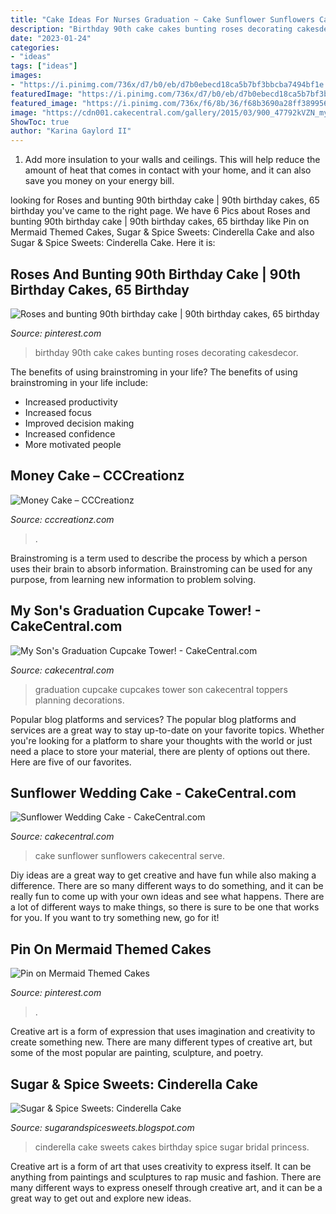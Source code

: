 ```yaml
---
title: "Cake Ideas For Nurses Graduation ~ Cake Sunflower Sunflowers Cakecentral Serve"
description: "Birthday 90th cake cakes bunting roses decorating cakesdecor"
date: "2023-01-24"
categories:
- "ideas"
tags: ["ideas"]
images:
- "https://i.pinimg.com/736x/d7/b0/eb/d7b0ebecd18ca5b7bf3bbcba7494bf1e.jpg"
featuredImage: "https://i.pinimg.com/736x/d7/b0/eb/d7b0ebecd18ca5b7bf3bbcba7494bf1e.jpg"
featured_image: "https://i.pinimg.com/736x/f6/8b/36/f68b3690a28ff3899566d76fa5438415.jpg"
image: "https://cdn001.cakecentral.com/gallery/2015/03/900_47792kVZN_my-sons-graduation-cupcake-tower.jpg"
ShowToc: true
author: "Karina Gaylord II"
---
```



1. Add more insulation to your walls and ceilings. This will help reduce the amount of heat that comes in contact with your home, and it can also save you money on your energy bill.

	

		
looking for Roses and bunting 90th birthday cake | 90th birthday cakes, 65 birthday you've came to the right page. We have 6 Pics about Roses and bunting 90th birthday cake | 90th birthday cakes, 65 birthday like Pin on Mermaid Themed Cakes, Sugar &amp; Spice Sweets: Cinderella Cake and also Sugar &amp; Spice Sweets: Cinderella Cake. Here it is:
		
    
## Roses And Bunting 90th Birthday Cake | 90th Birthday Cakes, 65 Birthday

<img loading=lazy src="https://i.pinimg.com/736x/d7/b0/eb/d7b0ebecd18ca5b7bf3bbcba7494bf1e.jpg" onerror="this.onerror=null;this.src='https://tse1.mm.bing.net/th?id=OIP.6CoIBPtgjDiAbzxVFEq_lQHaJ6&amp;pid=15.1';" alt="Roses and bunting 90th birthday cake | 90th birthday cakes, 65 birthday">

_Source: pinterest.com_

>birthday 90th cake cakes bunting roses decorating cakesdecor. 

	

The benefits of using brainstroming in your life?
The benefits of using brainstroming in your life include: 
- Increased productivity 
- Increased focus 
- Improved decision making 
- Increased confidence 
- More motivated people

    
## Money Cake – CCCreationz

<img loading=lazy src="https://cdn.shopify.com/s/files/1/0035/6024/3289/products/54423239_10205556004135804_7597781500058140672_n_1200x1200.jpg?v=1571724877" onerror="this.onerror=null;this.src='https://tse2.mm.bing.net/th?id=OIP.cftOfd52g_8_IjIf99rc-gHaNd&amp;pid=15.1';" alt="Money Cake – CCCreationz">

_Source: cccreationz.com_

>. 

	

Brainstroming is a term used to describe the process by which a person uses their brain to absorb information. Brainstroming can be used for any purpose, from learning new information to problem solving.

    
## My Son&#039;s Graduation Cupcake Tower! - CakeCentral.com

<img loading=lazy src="https://cdn001.cakecentral.com/gallery/2015/03/900_47792kVZN_my-sons-graduation-cupcake-tower.jpg" onerror="this.onerror=null;this.src='https://tse4.mm.bing.net/th?id=OIP.njCwj_2pfzfuqdPqCrM_VwHaJ4&amp;pid=15.1';" alt="My Son&#039;s Graduation Cupcake Tower! - CakeCentral.com">

_Source: cakecentral.com_

>graduation cupcake cupcakes tower son cakecentral toppers planning decorations. 

	

Popular blog platforms and services?
The popular blog platforms and services are a great way to stay up-to-date on your favorite topics. Whether you're looking for a platform to share your thoughts with the world or just need a place to store your material, there are plenty of options out there. Here are five of our favorites.

    
## Sunflower Wedding Cake - CakeCentral.com

<img loading=lazy src="https://cdn001.cakecentral.com/gallery/2015/03/900_7506570QF4_sunflower-wedding-cake.jpg" onerror="this.onerror=null;this.src='https://tse1.mm.bing.net/th?id=OIP.BmBbhQMabeeAxI1Bot4DagHaLH&amp;pid=15.1';" alt="Sunflower Wedding Cake - CakeCentral.com">

_Source: cakecentral.com_

>cake sunflower sunflowers cakecentral serve. 

	

Diy ideas are a great way to get creative and have fun while also making a difference. There are so many different ways to do something, and it can be really fun to come up with your own ideas and see what happens. There are a lot of different ways to make things, so there is sure to be one that works for you. If you want to try something new, go for it!

    
## Pin On Mermaid Themed Cakes

<img loading=lazy src="https://i.pinimg.com/736x/f6/8b/36/f68b3690a28ff3899566d76fa5438415.jpg" onerror="this.onerror=null;this.src='https://tse2.mm.bing.net/th?id=OIP.OEuitOwacxKMxnNKn-MwDQHaKY&amp;pid=15.1';" alt="Pin on Mermaid Themed Cakes">

_Source: pinterest.com_

>. 

	

Creative art is a form of expression that uses imagination and creativity to create something new. There are many different types of creative art, but some of the most popular are painting, sculpture, and poetry.

    
## Sugar &amp; Spice Sweets: Cinderella Cake

<img loading=lazy src="http://3.bp.blogspot.com/-p0PXuacBjow/Uu950dnMSrI/AAAAAAAAC3U/yxhtcuAjbpU/s1600/2014-01-17+21.15.33.jpg" onerror="this.onerror=null;this.src='https://tse3.mm.bing.net/th?id=OIP.1QM3MOCcvhPjaylsDYDj7gHaMR&amp;pid=15.1';" alt="Sugar &amp; Spice Sweets: Cinderella Cake">

_Source: sugarandspicesweets.blogspot.com_

>cinderella cake sweets cakes birthday spice sugar bridal princess. 

	

Creative art is a form of art that uses creativity to express itself. It can be anything from paintings and sculptures to rap music and fashion. There are many different ways to express oneself through creative art, and it can be a great way to get out and explore new ideas.

